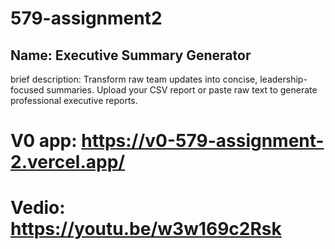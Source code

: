 # 579-assignment2
## Name: Executive Summary Generator
brief description: Transform raw team updates into concise, leadership-focused summaries. Upload your CSV report or paste raw text to generate professional executive reports. 
# V0 app: https://v0-579-assignment-2.vercel.app/
# Vedio: https://youtu.be/w3w169c2Rsk
